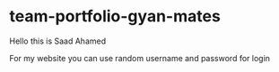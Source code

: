 # team-portfolio-gyan-mates

Hello this is Saad Ahamed 

For my website you can use random username and password for login
